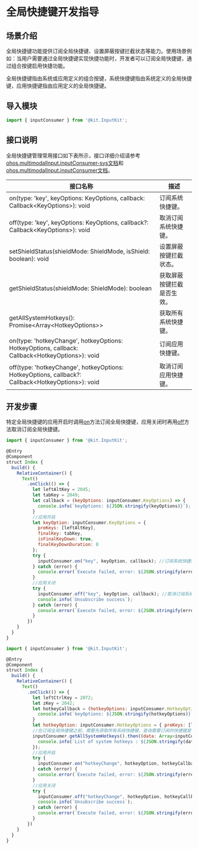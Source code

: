# 全局快捷键开发指导

<!--Kit: Input Kit-->
<!--Subsystem: MultimodalInput-->
<!--Owner: @zhaoxueyuan-->
<!--Designer: @hanruofei-->
<!--Tester: @Lyuxin-->
<!--Adviser: @Brilliantry_Rui-->

## 场景介绍

全局快捷键功能提供订阅全局快捷键、设置屏蔽按键拦截状态等能力。使用场景例如：当用户需要通过全局快捷键实现快捷功能时，开发者可以订阅全局快捷键，通过组合按键启用快捷功能。

全局快捷键指由系统或应用定义的组合按键，系统快捷键指由系统定义的全局快捷键，应用快捷键指由应用定义的全局快捷键。

## 导入模块

```js
import { inputConsumer } from '@kit.InputKit';
```

## 接口说明

全局快捷键管理常用接口如下表所示，接口详细介绍请参考[ohos.multimodalInput.inputConsumer-sys文档](../../reference/apis-input-kit/js-apis-inputconsumer-sys.md)和[ohos.multimodalInput.inputConsumer文档](../../reference/apis-input-kit/js-apis-inputconsumer.md)。

| 接口名称  | 描述 |
| ------------------------------------------------------------ | -------------------------- |
| on(type: 'key', keyOptions: KeyOptions, callback: Callback\<KeyOptions>): void | 订阅系统快捷键。 |
| off(type: 'key', keyOptions: KeyOptions, callback?: Callback\<KeyOptions>): void | 取消订阅系统快捷键。 |
| setShieldStatus(shieldMode: ShieldMode, isShield: boolean): void | 设置屏蔽按键拦截状态。 |
| getShieldStatus(shieldMode: ShieldMode): boolean | 获取屏蔽按键拦截是否生效。 |
| getAllSystemHotkeys(): Promise\<Array\<HotkeyOptions>> | 获取所有系统快捷键。 |
| on(type: 'hotkeyChange', hotkeyOptions: HotkeyOptions, callback: Callback\<HotkeyOptions>): void | 订阅应用快捷键。 |
| off(type: 'hotkeyChange', hotkeyOptions: HotkeyOptions, callback?: Callback\<HotkeyOptions>): void | 取消订阅应用快捷键。 |

## 开发步骤

特定全局快捷键的应用开启时调用[on](../../reference/apis-input-kit/js-apis-inputconsumer-sys.md#inputconsumeron)方法订阅全局快捷键，应用关闭时再用[off](../../reference/apis-input-kit/js-apis-inputconsumer-sys.md#inputconsumeroff)方法取消订阅全局快捷键。

```js
import { inputConsumer } from '@kit.InputKit';

@Entry
@Component
struct Index {
  build() {
    RelativeContainer() {
      Text()
        .onClick(() => {
          let leftAltKey = 2045;
          let tabKey = 2049;
          let callback = (keyOptions: inputConsumer.KeyOptions) => {
            console.info(`keyOptions: ${JSON.stringify(keyOptions)}`);
          }
          //应用开启
          let keyOption: inputConsumer.KeyOptions = {
            preKeys: [leftAltKey],
            finalKey: tabKey,
            isFinalKeyDown: true,
            finalKeyDownDuration: 0
          };
          try {
            inputConsumer.on("key", keyOption, callback); //订阅系统快捷键
          } catch (error) {
            console.error(`Execute failed, error: ${JSON.stringify(error, ["code", "message"])}`);
          }
          //应用关闭
          try {
            inputConsumer.off("key", keyOption, callback); //取消订阅系统快捷键
            console.info(`Unsubscribe success`);
          } catch (error) {
            console.error(`Execute failed, error: ${JSON.stringify(error, ["code", "message"])}`);
          }
        })
    }
  }
}
```

```js
import { inputConsumer } from '@kit.InputKit';

@Entry
@Component
struct Index {
  build() {
    RelativeContainer() {
      Text()
        .onClick(() => {
          let leftCtrlKey = 2072;
          let zKey = 2042;
          let hotkeyCallback = (hotkeyOptions: inputConsumer.HotkeyOptions) => {
            console.info(`keyOptions: ${JSON.stringify(hotkeyOptions)}`);
          }
          let hotkeyOption: inputConsumer.HotkeyOptions = { preKeys: [leftCtrlKey], finalKey: zKey, isRepeat: false };
          //在订阅全局快捷键之前，需要先获取所有系统快捷键，查询需要订阅的快捷键是否存在于系统快捷键列表中，避免冲突
          inputConsumer.getAllSystemHotkeys().then((data: Array<inputConsumer.HotkeyOptions>) => { //获取所有系统快捷键
            console.info(`List of system hotkeys : ${JSON.stringify(data)}`);
          });
          //应用开启
          try {
            inputConsumer.on("hotkeyChange", hotkeyOption, hotkeyCallback); //订阅应用快捷键
          } catch (error) {
            console.error(`Execute failed, error: ${JSON.stringify(error, ["code", "message"])}`);
          }
          //应用关闭
          try {
            inputConsumer.off("hotkeyChange", hotkeyOption, hotkeyCallback); //取消订阅应用快捷键
            console.info(`Unsubscribe success`);
          } catch (error) {
            console.error(`Execute failed, error: ${JSON.stringify(error, ["code", "message"])}`);
          }
        })
    }
  }
}
```